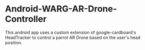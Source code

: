 # Android-WARG-AR-Drone-Controller
This android app uses a custom extension of google-cardboard's HeadTracker to control a parrot AR Drone based on the user's head position.
